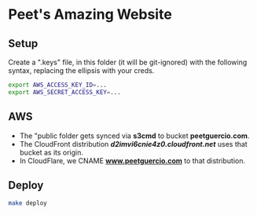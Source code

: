 Peet's Amazing Website
===============

Setup
-----
Create a ".keys" file, in this folder (it will be git-ignored) with the following syntax, replacing the ellipsis with your creds.
```bash
export AWS_ACCESS_KEY_ID=...
export AWS_SECRET_ACCESS_KEY=...
```

AWS
---
- The "public folder gets synced via **s3cmd** to bucket **peetguercio.com**.
- The CloudFront distribution ***d2imvi6cnie4z0.cloudfront.net*** uses that bucket as its origin.
- In CloudFlare, we CNAME **www.peetguercio.com** to that distribution.

Deploy
------
```bash
make deploy
```
